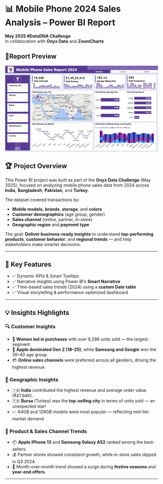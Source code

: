 # 📊 Mobile Phone 2024 Sales Analysis  – Power BI Report

**May 2025 #DataDNA Challenge**  
In collaboration with **Onyx Data** and **ZoomCharts**

## 📸Report Preview
![Report Sneak Peek](https://github.com/GitanjaliPekamwar/Mobile-Phone-Sales-Report-2024/blob/main/Screenshot%202025-05-24%20002144.png)
## 🏆 Project Overview

This Power BI project was built as part of the **Onyx Data Challenge** (May 2025), focused on analyzing mobile phone sales data from 2024 across **India**, **Bangladesh**, **Pakistan**, and **Turkey**.

The dataset covered transactions by:
- **Mobile models**, **brands**, **storage**, and **colors**
- **Customer demographics** (age group, gender)
- **Sales channel** (online, partner, in-store)
- **Geographic region** and **payment type**

The goal: **Deliver business-ready insights** to understand **top-performing products**, **customer behavior**, and **regional trends** — and help stakeholders make smarter decisions.

---

## 📌 Key Features

- ✅ Dynamic KPIs & Smart Tooltips  
- ✅ Narrative insights using Power BI’s **Smart Narrative**  
- ✅ Time-based sales trends (2024) using a **custom Date table**  
- ✅ Visual storytelling & performance-optimized dashboard

---

## 💡 Insights Highlights

### 🔍 Customer Insights
- 💜 **Women led in purchases** with over 9,286 units sold — the largest segment.
- 🍏 **Apple dominated Gen Z (18–25)**, while **Samsung and Google** won the 26–40 age group.
- 💳 **Online sales channels** were preferred across all genders, driving the highest revenue.

### 📍 Geographic Insights
- 🇮🇳 **India** contributed the highest revenue and average order value (₹47.94K).
- 🇹🇷 **Bursa** (Turkey) was the **top-selling city** in terms of units sold — an unexpected star!
- 📈 64GB and 128GB models were most popular — reflecting mid-tier market demand.

### 🛒 Product & Sales Channel Trends
- 📦 **Apple iPhone 13** and **Samsung Galaxy A52** ranked among the best-sellers.
- 💰 Partner stores showed consistent growth, while in-store sales dipped in Q3 2024.
- 📅 Month-over-month trend showed a surge during **festive seasons** and **year-end offers**.

---
